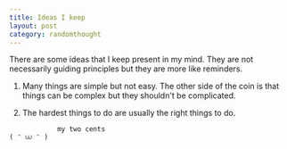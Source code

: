 ```yaml
---
title: Ideas I keep 
layout: post
category: randomthought
---
```


There are some ideas that I keep present in my mind. They are not necessarily guiding principles but they are more like reminders.

1. Many things are simple but not easy. The other side of the coin is that things can be complex but they shouldn't be complicated.

2. The hardest things to do are usually the right things to do.

```
            my two cents
( ᵔ ⩊ ᵔ )
```





